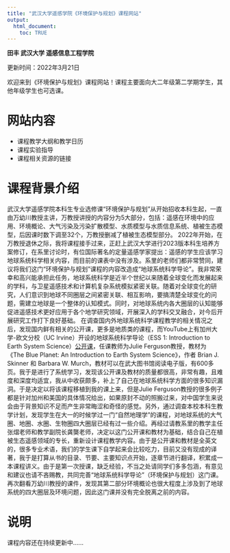 ```yaml
---
title: "武汉大学遥感学院《环境保护与规划》课程网站"
output: 
  html_document:
    toc: TRUE
---
```


**田丰  武汉大学  遥感信息工程学院**

更新时间：2022年3月21日

欢迎来到《环境保护与规划》课程网站！课程主要面向大二年级第二学期学生，其他年级学生也可选课。

# 网站内容

- 课程教学大纲和教学日历
- 课程实验指导
- 课程相关资源的链接

# 课程背景介绍

武汉大学遥感学院本科生专业选修课“环境保护与规划”从开始招收本科生起，一直由万幼川教授主讲，万教授讲授的内容分为5大部分，包括：遥感在环境中的应用、环境概论、大气污染及污染扩散模型、水质模型与水质信息系统、植被生态模型，后因课时数下调至32个，万教授删减了植被生态模型部分。
2022年开始，在万教授退休之际，我将课程接手过来，正赶上武汉大学进行2023版本科生培养方案修订，在系里讨论时，有位国际著名的定量遥感学家提出：遥感的学生应该学习地球系统科学相关内容，而目前的课表中没有涉及。系里的老师们都非常赞同，建议将我们这门“环境保护与规划”课程的内容改造成“地球系统科学导论”。我非常荣幸和高兴能承担此任务，地球系统科学是近半个世纪以来随着全球变化而发展起来的学科，与卫星遥感技术和计算机复杂系统模拟紧密关联。随着对全球变化的研究，人们意识到地球不同圈层之间紧密关联、相互影响，要搞清楚全球变化的问题，需建立地球是一个整体的认知模式。同时，对地球系统内各大圈层的认知能够促进遥感技术更好应用于各个地学研究领域，开展深入的学科交叉融合，对今后开展研究工作打下良好基础。
在调查国内外地球系统科学课程教学的相关情况之后，发现国内鲜有相关的公开课，更多是地质类的课程，而YouTube上有加州大学-欧文分校（UC Irvine）开设的地球系统科学导论（ESS 1: Introduction to Earth System Science）[公开课](http://www.infocobuild.com/education/audio-video-courses/earth-environment/ESS1-Fall2013-UCI/lecture-01.html)，任课教师为Julie Ferguson教授，教材为《The Blue Planet: An Introduction to Earth System Science》，作者 Brian J. Skinner 和 Barbara W. Murch，教材可以在武大图书馆阅读电子版，有600多页。我于是进行了系统学习，发现该公开课及教材的质量都很高，非常有趣，且难度和深度均适宜，我从中收获颇多，补上了自己在地球系统科学方面的很多知识漏洞。于是决定以将该课程移植到我的课上来，但是Julie Ferguson教授的很多例子都是针对加州和美国的具体情况给出，如果原封不动的照搬过来，对中国学生来说会由于背景知识不足而产生非常晦涩和奇怪的感觉。另外，通过调查本校本科生教学计划，发现学生在大一的时候学过一门“自然地理学”的课程，对地球系统的大气圈、地圈、水圈、生物圈四大圈层已经有过一些介绍。再经过请教系里的教学主任张熠老师和教学副院长龚龑老师，决定以这门公开课和教材为基础，结合自己在植被生态遥感领域的专长，重新设计课程教学内容。由于是公开课和教材是全英文的，很多专业术语，我们的学生课下自学起来会比较吃力，目前又没有现成的译著，我于是打算从书的目录、节要、主要知识点开始，逐章节进行翻译，积累成一本课程讲义。由于是第一次授课，缺乏经验，不当之处请同学们多多包涵，有意见和建议也请不吝赐教，共同完善“地球系统科学导论”（环境保护与规划）这门课。
再次翻看万幼川教授的课件，发现其第二部分环境概论也很大程度上涉及到了地球系统的四大圈层及环境问题，因此这门课并没有完全脱离之前的内容。

# 说明

课程内容还在持续更新中......
